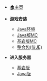<!-- 新手帮助、通用 -->
* [🏠主页](/README.md)
* **游戏安装**

  * [Java环境](help/install/java.md)
  * [Java版MC](help/install/mcje.md)
  * [基岩版MC](help/install/mcbe.md)
  * [整合包(仅JE)](help/install/modpack.md)

* **进入服务器**

  * [基岩版](help/play/mcbe.md)
  * [Java版](help/play/mcje.md)